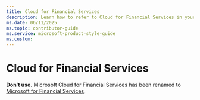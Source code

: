 ```yaml
---
title: Cloud for Financial Services
description: Learn how to refer to Cloud for Financial Services in your content.
ms.date: 06/11/2025
ms.topic: contributor-guide
ms.service: microsoft-product-style-guide
ms.custom:
---
```



# Cloud for Financial Services

**Don't use.** Microsoft Cloud for Financial Services has been renamed to [Microsoft for Financial Services](~/a_z_names_terms/m/microsoft-industry-offerings/microsoft-for-financial-services.md).
